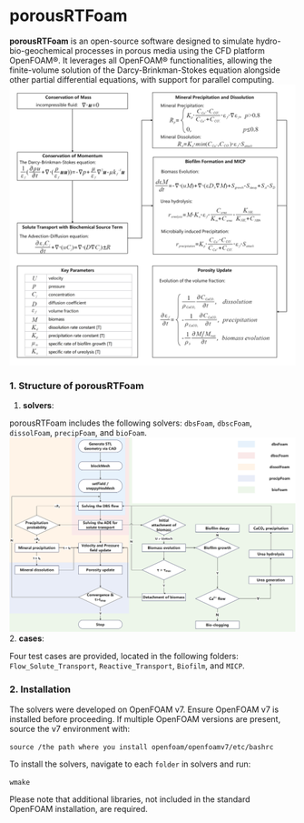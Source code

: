 # porousRTFoam
**porousRTFoam** is an open-source software designed to simulate hydro-bio-geochemical processes in porous media using the CFD platform OpenFOAM®. It leverages all OpenFOAM® functionalities, allowing the finite-volume solution of the Darcy-Brinkman-Stokes equation alongside other partial differential equations, with support for parallel computing. 
![figure2](./figure2.png)


### 1. Structure of porousRTFoam
1. **solvers**:

porousRTFoam includes the following solvers: ```dbsFoam```, ```dbscFoam```, ```dissolFoam```, ```precipFoam```, and ```bioFoam```. 
![figure3](./figure3.png)
2. **cases**: 

Four test cases are provided, located in the following folders: ```Flow_Solute_Transport```, ```Reactive_Transport```, ```Biofilm```, and ```MICP```.

### 2. Installation
The solvers were developed on OpenFOAM v7. Ensure OpenFOAM v7 is installed before proceeding. If multiple OpenFOAM versions are present, source the v7 environment with:

```source /the path where you install openfoam/openfoamv7/etc/bashrc```

To install the solvers, navigate to each ```folder``` in solvers and run:

```wmake```

Please note that additional libraries, not included in the standard OpenFOAM installation, are required.

